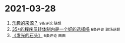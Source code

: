 # 2021-03-28

1. [乐趣的来源？](https://www.v2ex.com/t/765806) `9条评论` `随想`
1. [35+的程序员转体制内是一个好的选择吗](https://www.v2ex.com/t/765819) `6条评论` `职场话题`
1. [《发光的石头》](https://www.v2ex.com/t/765804) `6条评论` `画画`
